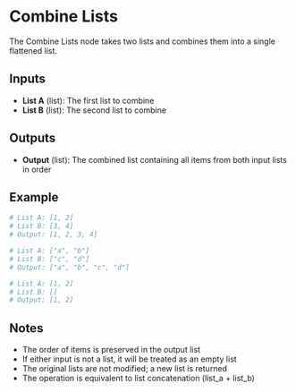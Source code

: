 # Combine Lists

The Combine Lists node takes two lists and combines them into a single flattened list.

## Inputs

- **List A** (list): The first list to combine
- **List B** (list): The second list to combine

## Outputs

- **Output** (list): The combined list containing all items from both input lists in order

## Example

```python
# List A: [1, 2]
# List B: [3, 4]
# Output: [1, 2, 3, 4]

# List A: ["a", "b"]
# List B: ["c", "d"]
# Output: ["a", "b", "c", "d"]

# List A: [1, 2]
# List B: []
# Output: [1, 2]
```

## Notes

- The order of items is preserved in the output list
- If either input is not a list, it will be treated as an empty list
- The original lists are not modified; a new list is returned
- The operation is equivalent to list concatenation (list_a + list_b)
